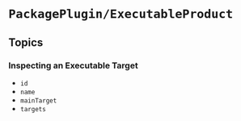 # ``PackagePlugin/ExecutableProduct``

## Topics

### Inspecting an Executable Target

- ``id``
- ``name``
- ``mainTarget``
- ``targets``

